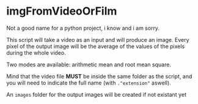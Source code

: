 # imgFromVideoOrFilm

Not a good name for a python project, i know and i am sorry.

This script will take a video as an input and will produce an image. Every pixel of the output image will be the average of the values of the pixels during the whole video. 

Two modes are available: arithmetic mean and root mean square.

Mind that the video file **MUST** be inside the same folder as the script, and you will need to indicate the full name (with `."extension"` aswell).

An `images` folder for the output images will be created if not existant yet
